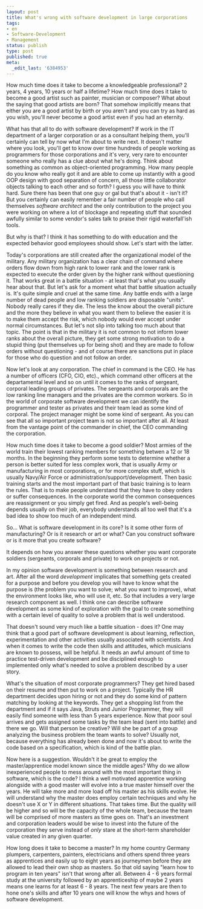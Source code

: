 ```yaml
---
layout: post
title: What's wrong with software development in large corporations
tags:
- en
- Software-Development
- Management
status: publish
type: post
published: true
meta:
  _edit_last: '6384953'
---
```

<p>How much time does it take to become a knowledgeable professional? 2 years, 4 years, 10 years or half a lifetime? How much time does it take to become a good artist such as painter, musician or composer? What about the saying that good artists are born? That somehow implicitly means that either you are a good artist by birth or you aren't and you can try as hard as you wish, you'll never become a good artist even if you had an eternity.</p>

<p>What has that all to do with software development? If work in the IT department of a larger corporation or as a consultant helping them, you'll certainly can tell by now what I'm about to write next. It doesn't matter where you look, you'll get to know over time hundreds of people working as programmers for those corporations and it's very, very rare to encounter someone who really has a clue about what he's doing. Think about something as common as object-oriented programming. How many people do you know who really got it and are able to come up instantly with a good OOP design with good separation of concern, all those little collaborator objects talking to each other and so forth? I guess you will have to think hard. Sure there has been that one guy or gal but that's about it - isn't it? But you certainly can easily remember a fair number of people who call themselves <em>software architect</em> and the only contribution to the project you were working on where a lot of blockage and repeating stuff that sounded awfully similar to some vendor's sales talk to praise their rigid waterfall'ish tools.</p>

<p>But why is that? I think it has something to do with education and the expected behavior good employees should show. Let's start with the latter. </p>

<p>Today's corporations are still created after the organizational model of the military. Any military organization has a clear chain of command where orders flow down from high rank to lower rank and the lower rank is expected to execute the order given by the higher rank without questioning it. That works great in a battle situation - at least that's what you usually hear about that. But let's ask for a moment what that battle situation actually is. It's quite simple and cruel at the same time. Any battle ends with a large number of dead people and low ranking soldiers are disposable "units". Nobody really cares if they die. The less the know about the overall picture and the more they believe in what you want them to believe the easier it is to make them accept the risk, which nobody would ever accept under normal circumstances. But let's not slip into talking too much about that topic. The point is that in the military it is not common to not inform lower ranks about the overall picture, they get some strong motivation to do a stupid thing (put themselves up for being shot) and they are made to follow orders without questioning - and of course there are sanctions put in place for those who do question and not follow an order.</p>

<p>Now let's look at any corporation. The chief in command is the CEO. He has a number of officers (CFO, CIO, etc)., which command other officers at the departamental level and so on until it comes to the ranks of sergeant, corporal leading groups of privates. The sergeants and corporals are the low ranking line managers and the privates are the common workers. So in the world of corporate software development we can identify the programmer and tester as privates and their team lead as some kind of corporal. The project manager might be some kind of sergeant. As you can see that all so important project team is not so important after all. At least from the vantage point of the commander in chief, the CEO commanding the corporation.</p>

<p>How much time does it take to become a good soldier? Most armies of the world train their lowest ranking members for something betwen a 12 or 18 months. In the beginning they perform some tests to determine whether a person is better suited for less complex work, that is usually Army or manufacturing in most corporations, or for more complex stuff, which is usually Navy/Air Force or administration/support/development. Then basic training starts and the most important part of that basic training is to learn the rules. That is to make people understand that they have to obey orders or suffer consequences. In the corporate world the common consequences are reassignment or you simply get fired. And as people's well-being depends usually on their job, everybody understands all too well that it's a bad idea to show too much of an independent mind.</p>

<p>So... What is software development in its core? Is it some other form of manufacturing? Or is it research or art or what? Can you construct software or is it more that you create software?</p>

<p>It depends on how you answer these questions whether you want corporate soldiers (sergeants, corporals and private) to work on projects or not.</p>

<p>In my opinion software development is something between research and art. After all the word <em>development</em> implicates that something gets created for a purpose and before you develop you will have to know what the purpose is (the problem you want to solve; what you want to improve), what the environment looks like, who will use it, etc. So that includes a very large research component as well. I think one can describe software development as some kind of exploration with the goal to create something with a certain level of quality to solve a problem that is well understood.</p>

<p>That doesn't sound very much like a battle situation - does it? One may think that a good part of software development is about learning, reflection, experimentation and other activities usually associated with scientists. And when it comes to write the code then skills and attitudes, which musicians are known to possess, will be helpful. It needs an awful amount of time to practice test-driven development and be disciplined enough to implemented only what's needed to solve a problem described by a user story.</p>

<p>What's the situation of most corporate programmers? They get hired based on their resume and then put to work on a project. Typically the HR department decides upon hiring or not and they do some kind of pattern matching by looking at the keywords. They get a shopping list from the department and if it says Java, Struts and Junior Programmer, they will easily find someone with less than 5 years experience. Now that poor soul arrives and gets assigned some tasks by the team lead (sent into battle) and there we go. Will that person be creative? Will she be part of a group analyzing the business problem the team wants to solve? Usually not, because everything has already been done and now it's about to write the code based on a specification, which is kind of the battle plan.</p>

<p>Now here is a suggestion. Wouldn't it be great to employ the master/apprentice model known since the middle ages? Why do we allow inexperienced people to mess around with the most important thing in software, which is the code? I think a well motivated apprentice working alongside with a good master will evolve into a true master himself over the years. He will take more and more load off his master as his skills evolve. He will understand why the master does employ certain techniques and why he doesn't use X or Y in different situations. That takes time. But the quality will be higher and so will be the capacity of the whole team, because the team will be comprised of more masters as time goes on. That's an investment and corporation leaders would be wise to invest into the future of the corporation they serve instead of <em>only</em> stare at the short-term shareholder value created in any given quarter.</p>

<p>How long does it take to become a master? In my home country Germany plumpers, carpenters, painters, electricians and others spend three years as apprentices and easily up to eight years as journeymen before they are allowed to lead their own shop as masters. So that old saying "learn how to program in ten years" isn't that wrong after all. Between 4 - 6 years formal study at the university followed by an apprenticeship of maybe 2 years means one learns for at least 6 - 8 years. The next few years are then to hone one's skills and after 10 years one will know the whys and hows of software development.</p>


